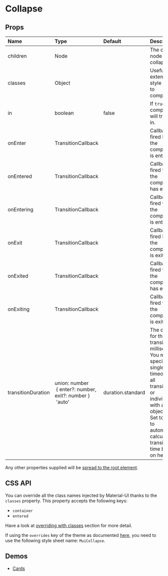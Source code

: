 <!--- This documentation is automatically generated, do not try to edit it. -->

# Collapse



## Props
| Name | Type | Default | Description |
|:-----|:-----|:--------|:------------|
| children | Node |  | The content node to be collapsed. |
| classes | Object |  | Useful to extend the style applied to components. |
| in | boolean | false | If `true`, the component will transition in. |
| onEnter | TransitionCallback |  | Callback fired before the component is entering. |
| onEntered | TransitionCallback |  | Callback fired when the component has entered. |
| onEntering | TransitionCallback |  | Callback fired when the component is entering. |
| onExit | TransitionCallback |  | Callback fired before the component is exiting. |
| onExited | TransitionCallback |  | Callback fired when the component has exited. |
| onExiting | TransitionCallback |  | Callback fired when the component is exiting. |
| transitionDuration | union:&nbsp;number<br>&nbsp;{ enter?: number, exit?: number }<br>&nbsp;'auto'<br> | duration.standard | The duration for the transition, in milliseconds. You may specify a single timeout for all transitions, or individually with an object.<br>Set to 'auto' to automatically calculate transition time based on height. |

Any other properties supplied will be [spread to the root element](/customization/api#spread).

## CSS API

You can override all the class names injected by Material-UI thanks to the `classes` property.
This property accepts the following keys:
- `container`
- `entered`

Have a look at [overriding with classes](/customization/overrides#overriding-with-classes)
section for more detail.

If using the `overrides` key of the theme as documented
[here](/customization/themes#customizing-all-instances-of-a-component-type),
you need to use the following style sheet name: `MuiCollapse`.

## Demos

- [Cards](/demos/cards)

